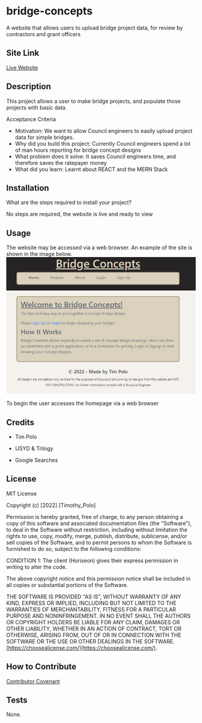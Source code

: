 # bridge-concepts


A website that allows users to upload bridge project data, for review by contractors and grant officers


## Site Link

[Live Website](https://desolate-dusk-56870.herokuapp.com/)

## Description

This project allows a user to make bridge projects, and populate those projects with basic data. 

Acceptance Criteria

- Motivation: 
We want to allow Council engineers to easily upload project data for simple bridges. 
- Why did you build this project: 
Currently Council engineers spend a lot of man hours reporting for bridge concept designs
- What problem does it solve: 
It saves Council engineers time, and therefore saves the ratepayer money
- What did you learn: 
Learnt about REACT and the MERN Stack



## Installation

What are the steps required to install your project? 

No steps are required, the website is live and ready to view

## Usage

The website may be accessed via a web browser. 
An example of the site is shown in the image below.
![Example Site](./client/assets/ExampleSite.JPG)

To begin the user accesses the homepage via a web browser
## Credits

- Tim Polo

- USYD & Trilogy

- Google Searches

## License

MIT License

Copyright (c) [2022] [Timothy_Polo]

Permission is hereby granted, free of charge, to any person obtaining a copy
of this software and associated documentation files (the "Software"), to deal
in the Software without restriction, including without limitation the rights
to use, copy, modify, merge, publish, distribute, sublicense, and/or sell
copies of the Software, and to permit persons to whom the Software is
furnished to do so, subject to the following conditions:

CONDITION 1: The client (Horiseon) gives their express permission in writing to alter the code.

The above copyright notice and this permission notice shall be included in all
copies or substantial portions of the Software.

THE SOFTWARE IS PROVIDED "AS IS", WITHOUT WARRANTY OF ANY KIND, EXPRESS OR
IMPLIED, INCLUDING BUT NOT LIMITED TO THE WARRANTIES OF MERCHANTABILITY,
FITNESS FOR A PARTICULAR PURPOSE AND NONINFRINGEMENT. IN NO EVENT SHALL THE
AUTHORS OR COPYRIGHT HOLDERS BE LIABLE FOR ANY CLAIM, DAMAGES OR OTHER
LIABILITY, WHETHER IN AN ACTION OF CONTRACT, TORT OR OTHERWISE, ARISING FROM,
OUT OF OR IN CONNECTION WITH THE SOFTWARE OR THE USE OR OTHER DEALINGS IN THE
SOFTWARE. [https://choosealicense.com/](https://choosealicense.com/).


## How to Contribute

[Contributor Covenant](https://www.contributor-covenant.org/) 

## Tests

None.
